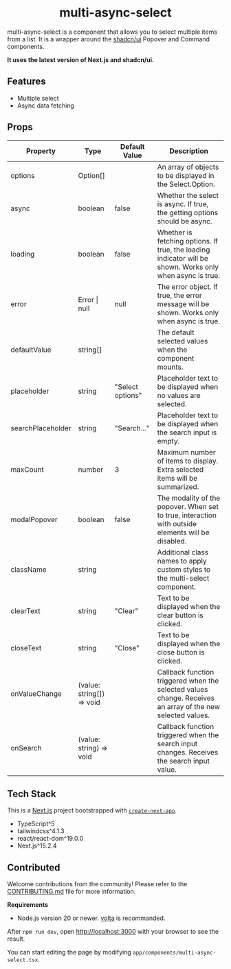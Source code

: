 <h1 align="center">
    multi-async-select    
</h1>

multi-async-select is a component that allows you to select multiple items from a list. It is a wrapper around the [shadcn/ui](https://ui.shadcn.com/) Popover and Command components.

**It uses the latest version of Next.js and shadcn/ui.**

## Features

- Multiple select
- Async data fetching

## Props

| Property  | Type                           | Default Value     | Description                                                                                                             |
|----------------|--------------------------------|-------------------|-------------------------------------------------------------------------------------------------------------------------|
| options        | Option[]                       |                   | An array of objects to be displayed in the Select.Option.                                                               |
| async          | boolean                        | false             | Whether the select is async. If true, the getting options should be async.                                               |
| loading        | boolean                        | false             | Whether is fetching options. If true, the loading indicator will be shown. Works only when async is true.               |
| error          | Error \| null                  | null              | The error object. If true, the error message will be shown. Works only when async is true.                               |
| defaultValue   | string[]                       |                   | The default selected values when the component mounts.                                                                  |
| placeholder    | string                         | "Select options"  | Placeholder text to be displayed when no values are selected.                                                           |
| searchPlaceholder | string                         | "Search..."       | Placeholder text to be displayed when the search input is empty.                                                       |
| maxCount       | number                         | 3                 | Maximum number of items to display. Extra selected items will be summarized.                                            |
| modalPopover   | boolean                        | false             | The modality of the popover. When set to true, interaction with outside elements will be disabled.                       |
| className      | string                         |                   | Additional class names to apply custom styles to the multi-select component.                                            |
| clearText      | string                         | "Clear"           | Text to be displayed when the clear button is clicked.                                                                  |
| closeText      | string                         | "Close"           | Text to be displayed when the close button is clicked.                                                                  |
| onValueChange  | (value: string[]) => void      |                   | Callback function triggered when the selected values change. Receives an array of the new selected values.              |
| onSearch       | (value: string) => void        |                   | Callback function triggered when the search input changes. Receives the search input value.                             |

## Tech Stack

This is a [Next.js](https://nextjs.org) project bootstrapped with [`create-next-app`](https://nextjs.org/docs/app/api-reference/cli/create-next-app).

- TypeScript^5
- tailwindcss^4.1.3
- react/react-dom^19.0.0
- Next.js^15.2.4


## Contributed

Welcome contributions from the community! Please refer to the [CONTRIBUTING.md](CONTRIBUTING.md) file for more information.

**Requirements**

- Node.js version 20 or newer. [volta](https://volta.sh/) is recommanded.

After `npm run dev`, open [http://localhost:3000](http://localhost:3000) with your browser to see the result.

You can start editing the page by modifying `app/components/multi-async-select.tsx`.







